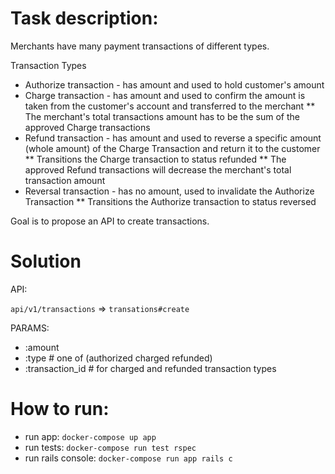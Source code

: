 <h1>Task description:</h1>

Merchants have many payment transactions of different types.

Transaction Types
* Authorize transaction - has amount and used to hold customer's amount
* Charge transaction - has amount and used to confirm the amount is taken from the customer's account and transferred to the merchant
** The merchant's total transactions amount has to be the sum of the approved Charge transactions
* Refund transaction - has amount and used to reverse a specific amount (whole amount) of the Charge Transaction and return it to the customer
** Transitions the Charge transaction to status refunded
** The approved Refund transactions will decrease the merchant's total transaction amount
* Reversal transaction - has no amount, used to invalidate the Authorize Transaction
** Transitions the Authorize transaction to status reversed

Goal is to propose an API to create transactions.

<h1>Solution</h1>

API:

`api/v1/transactions` => `transations#create`

PARAMS:

* :amount
* :type # one of (authorized charged refunded)
* :transaction_id # for charged and refunded transaction types 

<h1>How to run:</h1>

* run app: `docker-compose up app`
* run tests: `docker-compose run test rspec`
* run rails console: `docker-compose run app rails c`

